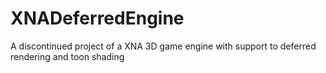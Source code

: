 XNADeferredEngine
=================

A discontinued project of a XNA 3D game engine with support to deferred rendering and toon shading
